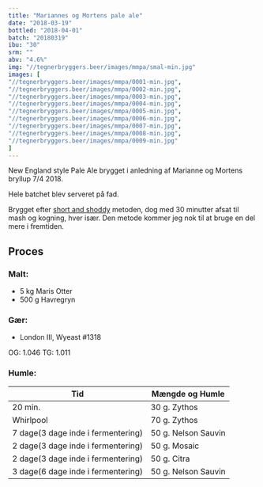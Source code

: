 ```yaml
---
title: "Mariannes og Mortens pale ale"
date: "2018-03-19"
bottled: "2018-04-01"
batch: "20180319"
ibu: "30"
srm: ""
abv: "4.6%"
img: "//tegnerbryggers.beer/images/mmpa/smal-min.jpg"
images: [
"//tegnerbryggers.beer/images/mmpa/0001-min.jpg",
"//tegnerbryggers.beer/images/mmpa/0002-min.jpg",
"//tegnerbryggers.beer/images/mmpa/0003-min.jpg",
"//tegnerbryggers.beer/images/mmpa/0004-min.jpg",
"//tegnerbryggers.beer/images/mmpa/0005-min.jpg",
"//tegnerbryggers.beer/images/mmpa/0006-min.jpg",
"//tegnerbryggers.beer/images/mmpa/0007-min.jpg",
"//tegnerbryggers.beer/images/mmpa/0008-min.jpg",
"//tegnerbryggers.beer/images/mmpa/0009-min.jpg"
]
---
```


New England style Pale Ale brygget i anledning af Marianne og Mortens bryllup 7/4 2018.

Hele batchet blev serveret på fad.

Brygget efter [short and shoddy](http://brulosophy.com/projects/short-shoddy/) metoden, dog med 30 minutter afsat til mash og kogning, hver især. Den metode kommer jeg nok til at bruge en del mere i fremtiden.

## Proces

### Malt:

* 5 kg Maris Otter
* 500 g Havregryn

### Gær:

* London III, Wyeast #1318

OG: 1.046
TG: 1.011

### Humle:

| Tid                                | Mængde og Humle     |
| ---------------------------------- | ------------------- |
| 20 min.                            | 30 g. Zythos        |
| Whirlpool                          | 70 g. Zythos        |
| 7 dage(3 dage inde i fermentering) | 50 g. Nelson Sauvin |
| 2 dage(3 dage inde i fermentering) | 50 g. Mosaic        |
| 2 dage(3 dage inde i fermentering) | 50 g. Citra         |
| 3 dage(6 dage inde i fermentering) | 50 g. Nelson Sauvin |
